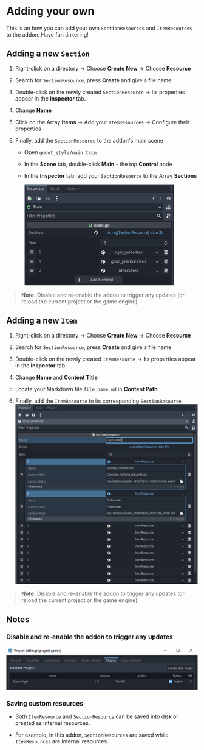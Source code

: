 # Adding your own


This is an how you can add your own `SectionResources` and `ItemResources` to the addon.
Have fun tinkering!


## Adding a new `Section`

1. Right-click on a directory -> Choose **Create New** -> Choose **Resource**  
   
2. Search for `SectionResource`, press **Create** and give a file name  
 
3. Double-click on the newly created `SectionResource` -> Its properties appear in the **Inspector** tab.  
   
4. Change **Name**  
 
5. Click on the Array **Items** -> Add your `ItemResources` -> Configure their properties  
   
6. Finally, add the `SectionResource` to the addon's main scene
	- Open `godot_style/main.tscn`  
  
	- In the **Scene** tab, double-click **Main** - the top **Control** node  
  
	- In the **Inspector** tab, add your `SectionResource` to the Array **Sections**

		![main](addons/godot_style/pictures/main.PNG)

>**Note:** Disable and re-enable the addon to trigger any updates (or reload the current project or the game engine)



## Adding a new `Item`

1. Right-click on a directory -> Choose **Create New** -> Choose **Resource**  
   
2. Search for `SectionResource`, press **Create** and give a file name  
 
3. Double-click on the newly created `ItemResource` -> Its properties appear in the **Inspector** tab.  
   
4. Change **Name** and **Content Title**  

5. Locate your Markdown file `file_name.md` in **Content Path**  

6. Finally, add the `ItemResource` to its corresponding `SectionResource`
	![add_item](addons/godot_style/pictures/add_item.PNG)

>**Note:** Disable and re-enable the addon to trigger any updates (or reload the current project or the game engine)


## Notes

### Disable and re-enable the addon to trigger any **updates**

![enabling-addon](addons/godot_style/pictures/enable_addon.PNG)


### Saving custom resources

- Both `ItemResource` and `SectionResource` can be saved into disk or created as internal resources.  

- For example, in this addon, `SectionResources` are saved while `ItemResources` are internal resources.
